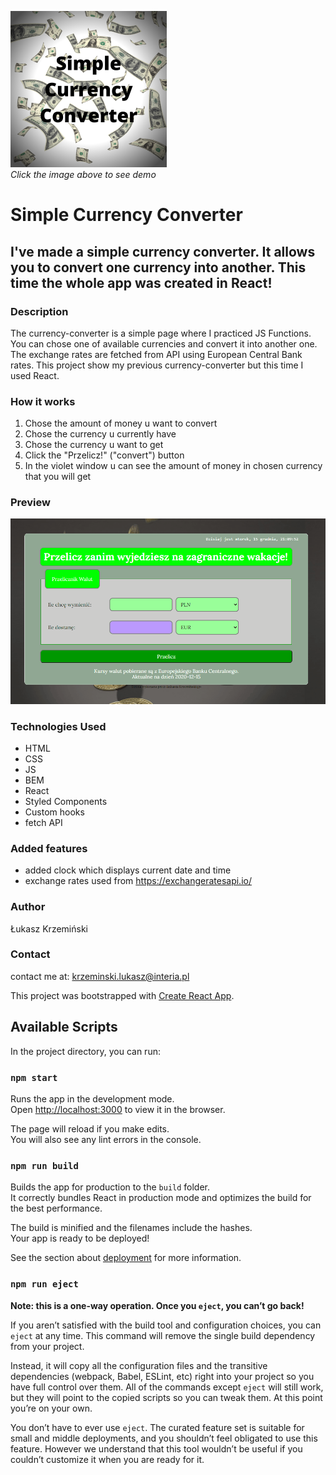 <a href="https://lukaszkrzeminski.github.io/currency-converter-react/"><img width=250px src="public/logo.png" title="Currency Converter logo" alt="logo strony prostego przelicznika walut"></a>  
*Click the image above to see demo*

# Simple Currency Converter

## I've made a simple currency converter. It allows you to convert one currency into another. This time the whole app was created in React!

### Description
The currency-converter is a simple page where I practiced JS Functions. You can chose one of available currencies and convert it into another one. The exchange rates are fetched from API using European Central Bank rates. This project show my previous currency-converter but this time I used React.

### How it works

1. Chose the amount of money u want to convert
2. Chose the currency u currently have
3. Chose the currency u want to get
4. Click the "Przelicz!" ("convert") button
5. In the violet window u can see the amount of money in chosen currency that you will get

### Preview
![Preview GIF](public/preview.gif)

### Technologies Used

- HTML
- CSS
- JS
- BEM
- React
- Styled Components
- Custom hooks
- fetch API

### Added features

 - added clock which displays current date and time
 - exchange rates used from https://exchangeratesapi.io/

### Author
Łukasz Krzemiński

### Contact
contact me at: [krzeminski.lukasz@interia.pl](krzeminski.lukasz@interia.pl)

This project was bootstrapped with [Create React App](https://github.com/facebook/create-react-app).

## Available Scripts

In the project directory, you can run:

### `npm start`

Runs the app in the development mode.<br />
Open [http://localhost:3000](http://localhost:3000) to view it in the browser.

The page will reload if you make edits.<br />
You will also see any lint errors in the console.

### `npm run build`

Builds the app for production to the `build` folder.<br />
It correctly bundles React in production mode and optimizes the build for the best performance.

The build is minified and the filenames include the hashes.<br />
Your app is ready to be deployed!

See the section about [deployment](https://facebook.github.io/create-react-app/docs/deployment) for more information.

### `npm run eject`

**Note: this is a one-way operation. Once you `eject`, you can’t go back!**

If you aren’t satisfied with the build tool and configuration choices, you can `eject` at any time. This command will remove the single build dependency from your project.

Instead, it will copy all the configuration files and the transitive dependencies (webpack, Babel, ESLint, etc) right into your project so you have full control over them. All of the commands except `eject` will still work, but they will point to the copied scripts so you can tweak them. At this point you’re on your own.

You don’t have to ever use `eject`. The curated feature set is suitable for small and middle deployments, and you shouldn’t feel obligated to use this feature. However we understand that this tool wouldn’t be useful if you couldn’t customize it when you are ready for it.

